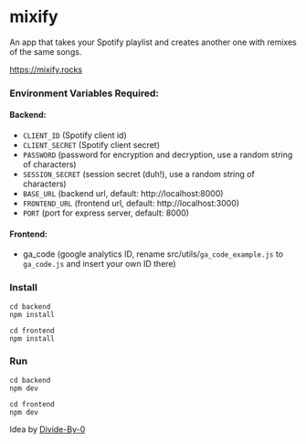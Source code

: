 # mixify

An app that takes your Spotify playlist and creates another one with remixes of the same songs.

https://mixify.rocks

### Environment Variables Required:
#### Backend:
- `CLIENT_ID` (Spotify client id)
- `CLIENT_SECRET` (Spotify client secret)
- `PASSWORD` (password for encryption and decryption, use a random string of characters)
- `SESSION_SECRET` (session secret (duh!), use a random string of characters)
- `BASE_URL` (backend url, default: http://localhost:8000)
- `FRONTEND_URL` (frontend url, default: http://localhost:3000)
- `PORT` (port for express server, default: 8000)

#### Frontend:
- ga_code (google analytics ID, rename src/utils/`ga_code_example.js` to `ga_code.js` and insert your own ID there)

### Install
```
cd backend
npm install
```
```
cd frontend
npm install
```
### Run
```
cd backend
npm dev
```
```
cd frontend
npm dev
```

Idea by [Divide-By-0](https://github.com/Divide-By-0/app-ideas-people-would-use)
